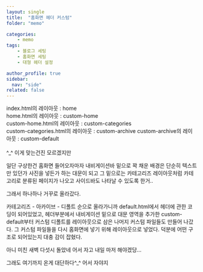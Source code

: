 ```yaml
---
layout: single
title:  "홈화면 헤더 커스텀"
folder: "memo"

categories:
    - memo
tags:
    - 블로그 세팅
    - 홈화면 세팅
    - 대형 헤더 설정

author_profile: true
sidebar:
  nav: "side"
related: false
---
```


index.html의 레이아웃 : home  
home.html의 레이아웃 : custom-home  
custom-home.html의 레이아웃 : custom-categories  
custom-categories.html의 레이아웃 : custom-archive
custom-archive의 레이아웃 : custom-default  
<br/>
^_^ 이게 맞는건진 모르겠지만  

일단 구상한건 홈화면 들어오자마자 내비게이션바 밑으로 꽉 채운 배경은 단순히 텍스트만 있던가 사진을 넣든가 하는 대문이 되고 그 밑으로는 카테고리즈 레이아웃처럼 카테고리로 분류된 페이지가 나오고 사이드바도 나타날 수 있도록 한거..  

그래서 하나하나 거꾸로 올라갔다.  

카테고리즈 - 아카이브 - 디폴트 순으로 올라가니까 default.html에서 헤더에 관한 코딩이 되어있었고, 헤더부분에서 내비게이션 밑으로 대문 영역을 추가한 custom-default부터 커스텀 디폴트를 레이아웃으로 삼은 나머지 커스텀 파일들도 만들어 나갔다. 그 커스텀 파일들을 다시 홈화면에 넣기 위해 레이아웃으로 넣었다. 덕분에 어떤 구조로 되어있는지 대충 감이 잡혔다.  

아니 미친 새벽 다섯시 돌았네 어서 자고 내일 마저 해야겠당...  

그래도 여기까지 온게 대단하다^_^ 어서 자야지

